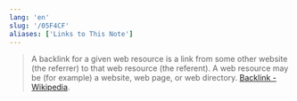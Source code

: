```yaml
---
lang: 'en'
slug: '/05F4CF'
aliases: ['Links to This Note']
---
```


> A backlink for a given web resource is a link from some other website \(the referrer\) to that web resource \(the referent\). A web resource may be \(for example\) a website, web page, or web directory. [Backlink - Wikipedia](https://en.wikipedia.org/wiki/Backlink).
